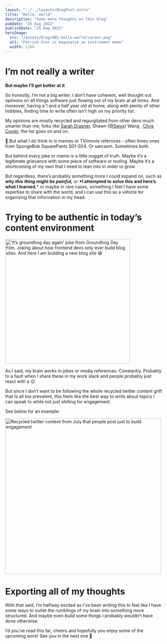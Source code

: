 ```yaml
---
layout: "../../layouts/BlogPost.astro"
title: "Hello, world"
description: "Some meta thoughts on this blog"
pubDate: "25 Aug 2022"
publishDate: "25 Aug 2022"
heroImage:
  src: "/assets/blog/001-hello-world/career.png"
  alt: "Patrick Star is mayonaise an instrument meme"
  width: 1200
---
```


# I’m not really a writer

**But maybe I’ll get better at it**

So honestly, I’m not a big writer. I don’t have coherent, well thought out opinions on all things software just flowing out of my brain at all times. And moreover, having a 1 and a half year old at home, along with plenty of other hobbies, finding time to write often isn’t high on my priority list.

My opinions are mostly recycled and regurgitated from other devs much smarter than me; folks like [Sarah Drasner](https://twitter.com/sarah_edo), Shawn ([@Swyx](https://twitter.com/swyx)) Wang , [Chris Coyier](https://twitter.com/chriscoyier), the list goes on and on.

<aside>
🧠 But what I do think in is memes or TV/movie refernces - often times ones from SpongeBob SquarePants S01-S04. Or sarcasm. Sometimes both.

</aside>

But behind every joke or meme is a little nugget of truth. Maybe it’s a legitimate grievance with some piece of software or tooling. Maybe it’s a shortcoming of my own that I need to lean into in order to grow.

But regardless, there’s probably something more I could expand on, such as **_why this thing might be painful,_** or **\*I attempted to solve this and here’s what I learned**,\* or maybe in rare cases, something I feel I have some expertise to share with the world, and I can use this as a vehicle for organizing that information in my head.

# Trying to be authentic in today’s content environment

[<img src="/assets/blog/001-hello-world/groundhog-day.png" width="400px" alt="'It’s groundhog day again' joke from Groundhog Day Film. Joking about how frontend devs only ever build blog sites. And here I am building a new blog site 😅"/>](/assets/blog/001-hello-world/twitter-shill.png)

As I said, my brain works in jokes or media references. Constantly. Probably to a fault when I share these in my work slack and people probably just react with a 😐

But since I don’t want to be following the whole recycled twitter content grift that Is all too prevalent, this feels like the best way to write about topics I can speak to while not just shilling for engagement.

See below for an example:

[<img src="/assets/blog/001-hello-world/twitter-shill.png" alt="Recycled twitter content from July that people post just to build engagement" width="500px" />](/assets/blog/001-hello-world/twitter-shill.png)

# Exporting all of my thoughts

With that said, I’m halfway excited as I’ve been writing this to feel like I have some ways to outlet the rumblings of my brain into something more structured. And maybe even build some things I probably wouldn’t have done otherwise.

I’d you’ve read this far, cheers and hopefully you enjoy some of the upcoming work! See you in the next one 🍻
